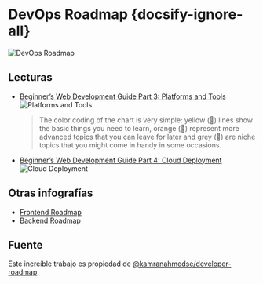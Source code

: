 # DevOps Roadmap {docsify-ignore-all}

![DevOps Roadmap](https://roadmap.sh/assets/img/roadmaps/devops-transparent.png)
<!-- ![DevOps Roadmap 2018](https://raw.githubusercontent.com/kamranahmedse/developer-roadmap/master/images/devops.png) -->

## Lecturas

- [Beginner’s Web Development Guide Part 3: Platforms and Tools](https://medium.com/devtrailsio/beginners-web-development-guide-part-3-platforms-and-tools-46467c4cd033)
   ![Platforms and Tools](https://cdn-images-1.medium.com/max/1000/1*BqFvkuVjoPVqYqb7HW_miQ.png)
   >The color coding of the chart is very simple: yellow (📒) lines show the basic things you need to learn, orange (📙) represent more advanced topics that you can leave for later and grey (📓) are niche topics that you might come in handy in some occasions.
- [Beginner’s Web Development Guide Part 4: Cloud Deployment](https://medium.com/devtrailsio/beginners-web-development-guide-part-4-cloud-deployment-82fdcd40d7ef)
   ![Cloud Deployment](https://cdn-images-1.medium.com/max/1000/1*HPycRGN5dcQx7K_fLNlWHg.png)

## Otras infografías

* [Frontend Roadmap](/c/frontend-roadmap.md)
* [Backend Roadmap](/c/backend-roadmap.md)

## Fuente

Este increíble trabajo es propiedad de [@kamranahmedse/developer-roadmap](https://github.com/kamranahmedse/developer-roadmap).
